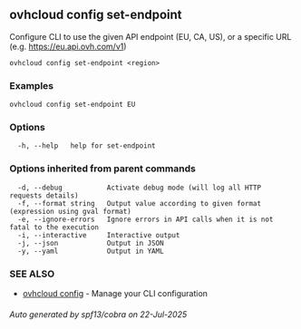 ## ovhcloud config set-endpoint

Configure CLI to use the given API endpoint (EU, CA, US), or a specific URL (e.g. https://eu.api.ovh.com/v1)

```
ovhcloud config set-endpoint <region>
```

### Examples

```
ovhcloud config set-endpoint EU
```

### Options

```
  -h, --help   help for set-endpoint
```

### Options inherited from parent commands

```
  -d, --debug           Activate debug mode (will log all HTTP requests details)
  -f, --format string   Output value according to given format (expression using gval format)
  -e, --ignore-errors   Ignore errors in API calls when it is not fatal to the execution
  -i, --interactive     Interactive output
  -j, --json            Output in JSON
  -y, --yaml            Output in YAML
```

### SEE ALSO

* [ovhcloud config](ovhcloud_config.md)	 - Manage your CLI configuration

###### Auto generated by spf13/cobra on 22-Jul-2025
